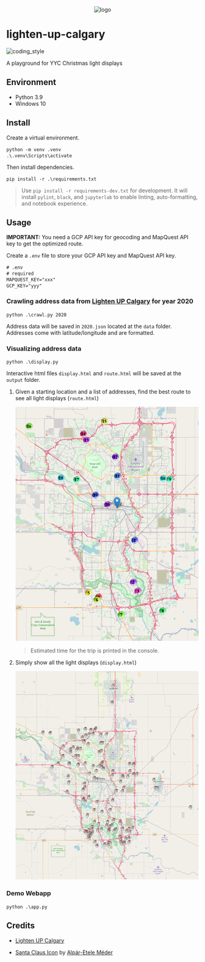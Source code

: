 <div align="center">
    <img src="https://cdn4.iconfinder.com/data/icons/free-color-christmas-icons/24/Santa_Claus-512.png" alt="logo" height="128">
</div>

# lighten-up-calgary

![coding_style](https://img.shields.io/badge/code%20style-black-000000.svg)

A playground for YYC Christmas light displays

## Environment

- Python 3.9
- Windows 10

## Install

Create a virtual environment.

    python -m venv .venv
    .\.venv\Scripts\activate

Then install dependencies.

    pip install -r .\requirements.txt

> Use `pip install -r requirements-dev.txt` for development.
> It will install `pylint`, `black`, and `jupyterlab` to enable linting, auto-formatting, and notebook experience.

## Usage

**IMPORTANT:** You need a GCP API key for geocoding and MapQuest API key to get the optimized route.

Create a `.env` file to store your GCP API key and MapQuest API key.

    # .env
    # required
    MAPQUEST_KEY="xxx"
    GCP_KEY="yyy"

### Crawling address data from [Lighten UP Calgary][1] for year 2020

    python .\crawl.py 2020

Address data will be saved in `2020.json` located at the `data` folder. Addresses come with latitude/longitude and are formatted.

### Visualizing address data

    python .\display.py

Interactive html files `display.html` and `route.html` will be saved at the `output` folder.

1. Given a starting location and a list of addresses, find the best route to see all light displays (`route.html`)

   ![](examples/route.png)

   > Estimated time for the trip is printed in the console.

2. Simply show all the light displays (`display.html`)

   ![](examples/display.png)

### Demo Webapp

    python .\app.py

## Credits

- [Lighten UP Calgary][1]

- [Santa Claus Icon][2] by [Alpár-Etele Méder][3]

[1]: https://lightenupcalgary.ca/
[2]: https://www.iconfinder.com/icons/1651938/christmas_claus_santa_icon
[3]: https://www.iconfinder.com/pocike
